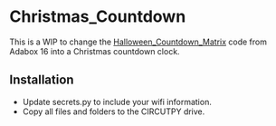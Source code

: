 # Christmas_Countdown

This is a WIP to change the [Halloween_Countdown_Matrix](https://github.com/adafruit/Adafruit_Learning_System_Guides/tree/master/Halloween_Countdown_Matri) code from Adabox 16 into a Christmas countdown clock.

## Installation

- Update secrets.py to include your wifi information.
- Copy all files and folders to the CIRCUTPY drive.
  